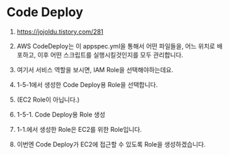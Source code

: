 # Code Deploy

1. https://jojoldu.tistory.com/281

2. AWS CodeDeploy는 이 appspec.yml을 통해서 어떤 파일들을, 어느 위치로 배포하고, 이후 어떤 스크립트를 실행시킬것인지를 모두 관리합니다.

3. 여기서 서비스 역할을 보시면, IAM Role을 선택해야하는데요.

4. 1-5-1에서 생성한 Code Deploy용 Role을 선택합니다.

5. (EC2 Role이 아닙니다.)

6. 1-5-1. Code Deploy용 Role 생성

7. 1-1.에서 생성한 Role은 EC2를 위한 Role입니다.

8. 이번엔 Code Deploy가 EC2에 접근할 수 있도록 Role을 생성하겠습니다.